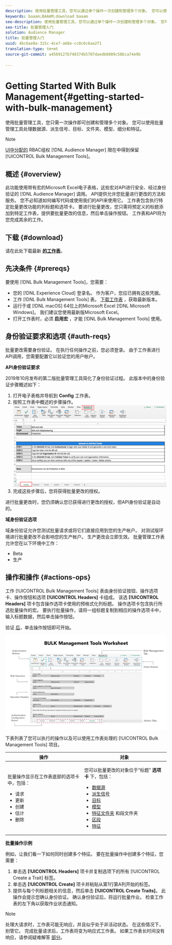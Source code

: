 ```yaml
---
description: 使用批量管理工具，您可以通过单个操作一次创建和管理多个对象。 您可以使用批量管理工具处理数据源、派生信号、目标、文件夹、细分和特征。
keywords: baaam;BAAAM;download baaam
seo-description: 使用批量管理工具，您可以通过单个操作一次创建和管理多个对象。 您可以使用批量管理工具处理数据源、派生信号、目标、文件夹、细分和特征。
seo-title: 批量管理入门
solution: Audience Manager
title: 批量管理入门
uuid: 4bc6ae0a-315c-4ce7-a68e-cc0c6c6aa2f1
translation-type: tm+mt
source-git-commit: a4569127b748374b5707daedb0809c58bca74e9b

---
```



# Getting Started With Bulk Management{#getting-started-with-bulk-management}

使用批量管理工具，您只需一次操作即可创建和管理多个对象。 您可以使用批量管理工具处理数据源、派生信号、目标、文件夹、模型、细分和特征。

<!-- 

c_bulk_start.xml

 -->

>[!NOTE]
>
>[UI中分配的](../../features/administration/administration-overview.md) RBAC组权 [!DNL Audience Manager] 限在中得到保留 [!UICONTROL Bulk Management Tools]。

## 概述 {#overview}

此功能使用带有宏的Microsoft Excel电子表格，这些宏对API进行安全、经过身份验证的 [!DNL Audience Manager] 调用。 API提供允许您批量进行更改的方法和服务。 您不必知道如何编写代码或使用我们的API来使用它。 工作表包含执行特定批量更改功能的列标题和选项卡。 要进行批量更改，您只需将预定义的标题添加到特定工作表，提供要批量更改的信息，然后单击操作按钮。 工作表和API将为您完成其余的工作。

## 下载 {#download}

请在此处下载最新 **[的工作表](assets/BAAAM_V2_20200502.xlsm)**。

## 先决条件 {#prereqs}

要使用 [!DNL Bulk Management Tools]，您需要：

* 您的 [!DNL Experience Cloud] 登录名。 作为客户，您应已拥有这些凭据。
* 工作 [!DNL Bulk Management Tools] 表。 [下载工作表](assets/BAAAM_V2_20200502.xlsm) ，获取最新版本。
* 运行于或 [!DNL macOS] 64位上的Microsoft Excel [!DNL Microsoft Windows]。 我们建议您使用最新版Microsoft Excel。
* 打开工作表时，必须 **启用宏** ，才能 [!DNL Bulk Management Tools] 使用。

## 身份验证要求和选项 {#auth-reqs}

批量更改需要身份验证。 在执行任何操作之前，您必须登录。 由于工作表进行API调用，您需要配置它以验证您的用户帐户。

**API身份验证要求**

2019年10月发布的第二版批量管理工具简化了身份验证过程。 此版本中的身份验证步骤概述如下：

1. 打开电子表格并导航到 **Config** 工作表。
2. 按照工作表中概述的步骤操作。
   ![](assets/baaam-authentication.png)
3. 完成这些步骤后，您将获得批量更改的授权。

进行批量更改时，您仍须确认您已获得进行更改的授权，但API身份验证是自动的。

**域身份验证选项**

域身份验证允许您测试批量请求或将它们直接应用到您的生产帐户。 对测试版环境进行批量更改不会影响您的生产帐户。 生产更改会立即生效。 批量管理工作表允许您在以下环境中工作：

* Beta
* 生产

## 操作和操作 {#actions-ops}

工作 [!UICONTROL Bulk Management Tools] 表由身份验证按钮、操作选项卡、操作按钮和选项 **[!UICONTROL Headers]** 卡组成。 该选 **[!UICONTROL Headers]** 项卡包含操作选项卡使用的预格式化列标题。 操作选项卡包含执行所选批量操作的宏。 要执行批量操作，请将一组标题复制到相应的操作选项卡中，输入标题数据，然后单击操作按钮。

验证 [后](#auth-reqs)，单击操作按钮即可开始。

![](assets/baaam-worksheet.png)

下表列表了您可以执行的操作以及可以使用工作表处理的 [!UICONTROL Bulk Management Tools] 项目。

<table id="table_B9B3E09B692E42BAA52FB32C18B00709"> 
 <thead> 
  <tr> 
   <th colname="col1" class="entry"> 操作 </th> 
   <th colname="col2" class="entry"> 对象 </th> 
  </tr> 
 </thead>
 <tbody> 
  <tr> 
   <td colname="col1"> <p>批量操作显示在工作表底部的选项卡中，包括： </p> <p> 
     <ul id="ul_49F46B9E00C045D29E40258EB7BDCFBB"> 
      <li id="li_193C41EA19EF4D738FBA037D2BF9B05C">请求 </li> 
      <li id="li_5BE2E13D839F4958AAA5C01B7EFC5096">更新 </li> 
      <li id="li_4CCCC739795945DF8C89787F9A67EB88">创建 </li> 
      <li id="li_C7D36D2BDF0448CEAF3A5EABE41038E8">估计 </li> 
      <li id="li_07A3E94326124A3092362D9896EB7732">删除 </li> 
     </ul> </p> </td> 
   <td colname="col2"> <p>您可以批量更改的对象位于“标题” <b><span class="uicontrol"> 选项卡</span></b> 下，包括： </p> <p> 
     <ul id="ul_A7A96F2B1B63430B9A1E1184AC5FA8F2"> 
      <li id="li_E3D9E2E190B04BE685337AC6140C371C"> <a href="../../features/datasources-list-and-settings.md#data-sources-list-and-settings"> 数据源</a> </li> 
      <li id="li_B645385E40684FA28770913EAF18CB2C"> <a href="../../features/derived-signals.md"> 派生信号</a> </li> 
      <li id="li_9059F8C4A41A410899BDEFC76D3F5949"> <a href="../../features/destinations/destinations.md"> 目标</a> </li> 
      <li> <a href="../../features/algorithmic-models/understanding-models.md"> 模型</a> </li> 
      <li id="li_BB5A445150754E53AA38C78461326932"> <a href="../../features/traits/trait-storage.md#trait-storage"> 特征文件夹</a> 和段文件夹 </li> 
      <li id="li_7A27DBF64E0945CF8AE8C96E8C6EDA09"> <a href="../../features/segments/segments-purpose.md"> 区段</a> </li> 
      <li id="li_A4640A34930040DEA8555EAF0AE2A702"> <a href="../../features/traits/trait-details-page.md"> 特征</a> </li> 
     </ul> </p> </td> 
  </tr> 
 </tbody> 
</table>

**批量操作示例**

例如，让我们看一下如何同时创建多个特征。 要在批量操作中创建多个特征，您需要：

1. 单击选 **[!UICONTROL Headers]** 项卡并复制选项下的所有 [!UICONTROL Create a Trait] 标签。
2. 单击选 **[!UICONTROL Create]** 项卡并粘贴从第1行第A列开始的标签。
3. 提供与每个列标题相关的信息，然后单击 **[!UICONTROL Create Traits]**。 此操作会提示您确认身份验证。 确认身份验证后，将运行批量作业。 检查工作表的左下角以获取作业状态通知。


>[!NOTE]
>
>处理大请求时，工作表可能无响应，并且似乎处于非活动状态。 在这些情况下，别管它。 完成批量请求后，工作表将变为响应式工作表。 如果工作表长时间没有响应，请参阅疑难解答 [部分](../../reference/bulk-management-tools/bulk-troubleshooting.md)。

